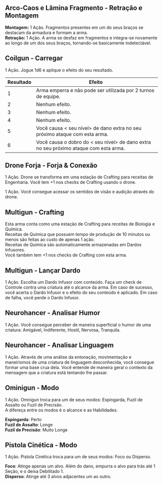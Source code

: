 ## Arco-Caos e Lâmina Fragmento - Retração e Montagem

**Montagem:** 1 Ação. Fragmentos presentes em um do seus braços se destacam da armadura e formam a arma.  
**Retração:** 1 Ação. A arma se desfaz em fragmentos e integra-se novamente ao longo de um dos seus braços, tornando-se basicamente indetectável.

## Coilgun - Carregar

1 Ação. Jogue 1d6 e aplique o efeito do seu resultado.

| Resultado | Efeito                                                                                |
| --------- | ------------------------------------------------------------------------------------- |
| 1         | Arma emperra e não pode ser utilizada por 2 turnos de equipe.                         |
| 2         | Nenhum efeito.                                                                        |
| 3         | Nenhum efeito.                                                                        |
| 4         | Nenhum efeito.                                                                        |
| 5         | Você causa < seu nível> de dano extra no seu próximo ataque com esta arma.            |
| 6         | Você causa o dobro do < seu nível> de dano extra no seu próximo ataque com esta arma. |

## Drone Forja - Forja & Conexão

1 Ação. Drone se transforma em uma estação de Crafting para receitas de Engenharia. Você tem +1 nos checks de Crafting usando o drone.  

1 Ação. Você consegue acessar os sentidos de visão e audição através do drone.

## Multigun - Crafting

Esta arma conta como uma estação de Crafting para receitas de Biologia e Química.  
Receitas de Química que possuem tempo de produção de 10 minutos ou menos são feitas ao custo de apenas 1 ação.  
Receitas de Química são automaticamente armazenadas em Dardos Infusores.  
Você também tem +1 nos checks de Crafting com esta arma.

## Multigun - Lançar Dardo

1 Ação. Escolha um Dardo Infusor com conteúdo. Faça um check de Controle contra uma criatura até o alcance da arma. Em caso de sucesso, você acerta o Dardo Infusor e o efeito do seu conteúdo é aplicado. Em caso de falha, você perde o Dardo Infusor.

## Neurohancer - Analisar Humor

1 Ação. Você consegue perceber de maneira superficial o humor de uma criatura: Amigável, Indiferente, Hostil, Nervosa, Tranquila.

## Neurohancer - Analisar Linguagem

1 Ação. Através de uma análise da entonação, movimentação e maneirismos de uma criatura de linguagem desconhecida, você consegue formar uma base crua dela. Você entende de maneira geral o contexto da mensagem que a criatura está tentando lhe passar.

## Ominigun - Modo

1 Ação. Omnigun troca para um de seus modos: Espingarda, Fuzil de Assalto ou Fuzil de Precisão.  
A difereça entre os modos é o alcance e as Habilidades.

**Espingarda**: Perto  
**Fuzil de Assalto**: Longe  
**Fuzil de Precisão**: Muito Longe

## Pistola Cinética - Modo

1 Ação. Pistola Cinética troca para um de seus modos: Foco ou Disperso.

**Foco**: Atinge apenas um alvo. Além do dano, empurra o alvo para trás até 1 Seção, e o deixa Debilitado 1.  
**Disperso**: Atinge até 3 alvos adjacentes um ao outro.
